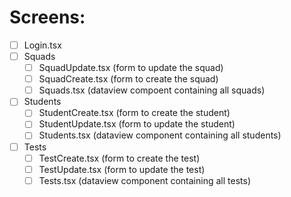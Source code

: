 # Screens: 

- [ ] Login.tsx 
- [ ] Squads
  - [ ] SquadUpdate.tsx (form to update the squad)
  - [ ] SquadCreate.tsx (form to create the squad)
  - [ ] Squads.tsx (dataview compoent containing all squads)
- [ ] Students
  - [ ] StudentCreate.tsx (form to create the student)
  - [ ] StudentUpdate.tsx (form to update the student)
  - [ ] Students.tsx (dataview component containing all students)
- [ ] Tests
  - [ ] TestCreate.tsx (form to create the test)
  - [ ] TestUpdate.tsx (form to update the test)
  - [ ] Tests.tsx (dataview component containing all tests)